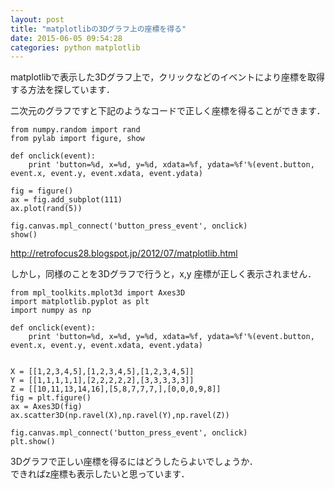 ```yaml
---
layout: post
title: "matplotlibの3Dグラフ上の座標を得る"
date: 2015-06-05 09:54:28
categories: python matplotlib
---
```

<p>matplotlibで表示した3Dグラフ上で，クリックなどのイベントにより座標を取得する方法を探しています．</p>

<p>二次元のグラフですと下記のようなコードで正しく座標を得ることができます．</p>

<pre><code>from numpy.random import rand
from pylab import figure, show

def onclick(event):
    print 'button=%d, x=%d, y=%d, xdata=%f, ydata=%f'%(event.button, event.x, event.y, event.xdata, event.ydata)

fig = figure()
ax = fig.add_subplot(111)
ax.plot(rand(5))

fig.canvas.mpl_connect('button_press_event', onclick)
show()
</code></pre>

<p><a href="http://retrofocus28.blogspot.jp/2012/07/matplotlib.html" rel="nofollow">http://retrofocus28.blogspot.jp/2012/07/matplotlib.html</a></p>

<p>しかし，同様のことを3Dグラフで行うと，x,y 座標が正しく表示されません．</p>

<pre><code>from mpl_toolkits.mplot3d import Axes3D
import matplotlib.pyplot as plt
import numpy as np

def onclick(event):
    print 'button=%d, x=%d, y=%d, xdata=%f, ydata=%f'%(event.button, event.x, event.y, event.xdata, event.ydata)


X = [[1,2,3,4,5],[1,2,3,4,5],[1,2,3,4,5]]
Y = [[1,1,1,1,1],[2,2,2,2,2],[3,3,3,3,3]]
Z = [[10,11,13,14,16],[5,8,7,7,7,],[0,0,0,9,8]]
fig = plt.figure()
ax = Axes3D(fig)
ax.scatter3D(np.ravel(X),np.ravel(Y),np.ravel(Z))

fig.canvas.mpl_connect('button_press_event', onclick)
plt.show()
</code></pre>

<p>3Dグラフで正しい座標を得るにはどうしたらよいでしょうか．<br>
できればz座標も表示したいと思っています．</p>
